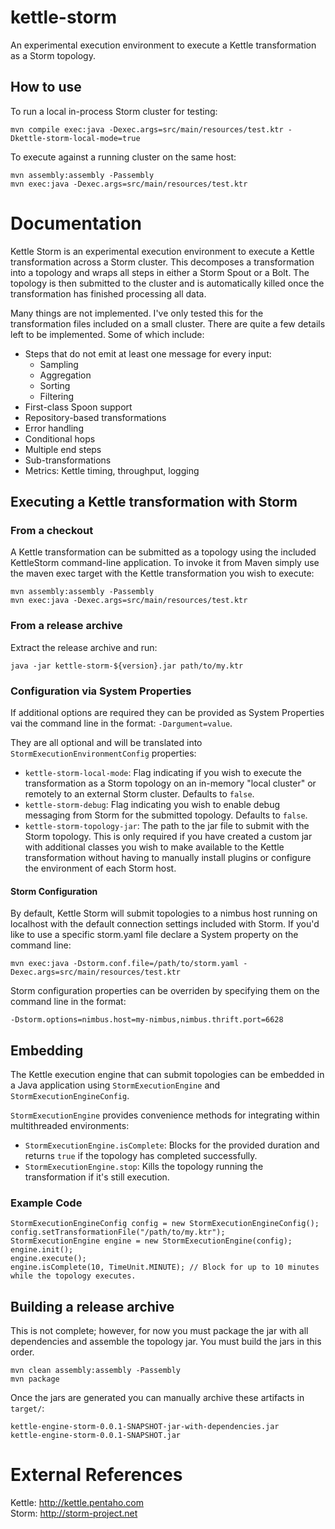 kettle-storm
============
An experimental execution environment to execute a Kettle transformation as a Storm topology.

How to use
----------
To run a local in-process Storm cluster for testing:
```
mvn compile exec:java -Dexec.args=src/main/resources/test.ktr -Dkettle-storm-local-mode=true
```

To execute against a running cluster on the same host:
```
mvn assembly:assembly -Passembly
mvn exec:java -Dexec.args=src/main/resources/test.ktr
```

Documentation
=============
Kettle Storm is an experimental execution environment to execute a Kettle transformation across a Storm cluster. This decomposes a transformation into a topology and wraps all steps in either a Storm Spout or a Bolt. The topology is then submitted to the cluster and is automatically killed once the transformation has finished processing all data.

Many things are not implemented. I've only tested this for the transformation files included on a small cluster. There are quite a few details left to be implemented. Some of which include:

- Steps that do not emit at least one message for every input:
  - Sampling
  - Aggregation
  - Sorting
  - Filtering
- First-class Spoon support
- Repository-based transformations
- Error handling
- Conditional hops
- Multiple end steps
- Sub-transformations
- Metrics: Kettle timing, throughput, logging

Executing a Kettle transformation with Storm
--------------------------------------------

### From a checkout
A Kettle transformation can be submitted as a topology using the included KettleStorm command-line application. To invoke it from Maven simply use the maven exec target with the Kettle transformation you wish to execute:
```
mvn assembly:assembly -Passembly
mvn exec:java -Dexec.args=src/main/resources/test.ktr
```

### From a release archive
Extract the release archive and run:
```
java -jar kettle-storm-${version}.jar path/to/my.ktr
```

### Configuration via System Properties

If additional options are required they can be provided as System Properties vai the command line in the format: `-Dargument=value`.

They are all optional and will be translated into ```StormExecutionEnvironmentConfig``` properties:

* ```kettle-storm-local-mode```: Flag indicating if you wish to execute the transformation as a Storm topology on an in-memory "local cluster" or remotely to an external Storm cluster. Defaults to ```false```.
* ```kettle-storm-debug```: Flag indicating you wish to enable debug messaging from Storm for the submitted topology. Defaults to ```false```.
* ```kettle-storm-topology-jar```: The path to the jar file to submit with the Storm topology. This is only required if you have created a custom jar with additional classes you wish to make available to the Kettle transformation without having to manually install plugins or configure the environment of each Storm host.

#### Storm Configuration

By default, Kettle Storm will submit topologies to a nimbus host running on localhost with the default connection settings included with Storm. If you'd like to use a specific storm.yaml file declare a System property on the command line:
```
mvn exec:java -Dstorm.conf.file=/path/to/storm.yaml -Dexec.args=src/main/resources/test.ktr
```

Storm configuration properties can be overriden by specifying them on the command line in the format:
```
-Dstorm.options=nimbus.host=my-nimbus,nimbus.thrift.port=6628
```

Embedding
---------
The Kettle execution engine that can submit topologies can be embedded in a Java application using ```StormExecutionEngine``` and ```StormExecutionEngineConfig```.

```StormExecutionEngine``` provides convenience methods for integrating within multithreaded environments:

- ```StormExecutionEngine.isComplete```: Blocks for the provided duration and returns ```true``` if the topology has completed successfully.
- ```StormExecutionEngine.stop```: Kills the topology running the transformation if it's still execution.

### Example Code

```
StormExecutionEngineConfig config = new StormExecutionEngineConfig();
config.setTransformationFile("/path/to/my.ktr");
StormExecutionEngine engine = new StormExecutionEngine(config);
engine.init();
engine.execute();
engine.isComplete(10, TimeUnit.MINUTE); // Block for up to 10 minutes while the topology executes.
```

Building a release archive
--------------------------
This is not complete; however, for now you must package the jar with all dependencies and assemble the topology jar. You must build the jars in this order.

```
mvn clean assembly:assembly -Passembly
mvn package
```

Once the jars are generated you can manually archive these artifacts in ```target/```:
```
kettle-engine-storm-0.0.1-SNAPSHOT-jar-with-dependencies.jar
kettle-engine-storm-0.0.1-SNAPSHOT.jar
```

External References
===================
Kettle: http://kettle.pentaho.com  
Storm: http://storm-project.net
